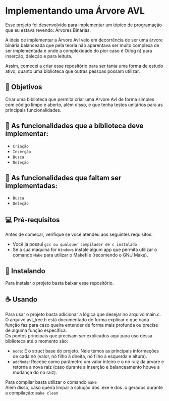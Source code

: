 # Implementando uma Árvore AVL

Esse projeto foi desenvolvido para implementar um tópico de programação que eu estava revendo: Árvores Binárias. <br />

A ideia de implementar a Árvore Avl veio em decorrência de ser uma árvore binária balanceada que pela teoria não aparentava ser muito complexa de ser implementada e onde a complexidade do pior caso é O(log n) para inserção, deleção e para leitura. <br />

Assim, comecei a criar esse repositório para ser tanta uma forma de estudo ativo, quanto uma biblioteca que outras pessoas possam utilizar. <br />

## 📖 Objetivos

Criar uma biblioteca que permita criar uma Árvore Avl de forma simples com código limpo e aberto, além disso, e que tenha testes unitários para as principais funcionalidades.

## 📌 As funcionalidades que a biblioteca deve implementar:
- ` Criação `
- ` Inserção `
- ` Busca `
- ` Deleção `

## 📝 As funcionalidades que faltam ser implementadas:
- ` Busca `
- ` Deleção `

## 💻 Pré-requisitos

Antes de começar, verifique se você atendeu aos seguintes requisitos:

- Você já possui `gcc ou qualquer compilador de c instalado`
- Se a sua máquina for `Windows` instale algum app que permita utilizar o comando `Make` para utilizar o Makefile (recomendo o GNU Make).


## 🚀 Instalando

Para instalar o projeto basta baixar esse repositório.


## ☕ Usando

Para usar o projeto basta adicionar a lógica que desejar no arquivo main.c. <br />
O arquivo avl_tree.h está documentado de forma explicar o que cada função faz para caso queira entender de forma mais profunda ou precise de alguma função específica. <br />
Os pontos principais que precisam ser explicados aqui para uso dessa biblioteca até o momento são:
- `node`: É o struct base do projeto. Nele temos as principais informações de cada nó (valor, nó filho à direita, nó filho à esquerda e altura).
- `addNode`: Recebe como parâmetro um valor inteiro e o nó raiz da árvore e retorna a nova raiz (caso durante a inserção e balanceamento houve a mudança do nó raiz). <br />

Para compilar basta utilizar o comando `make` <br />
Além disso, caso queira limpar a solução dos .exe e dos .o gerados durante a compilação: `make clean` 
